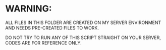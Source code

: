 # WARNING:

ALL FILES IN THIS FOLDER ARE CREATED ON MY SERVER ENVIRONMENT AND NEEDS PRE-CREATED FILES TO WORK.

DO NOT TRY TO RUN ANY OF THIS SCRIPT STRAIGHT ON YOUR SERVER, CODES ARE FOR REFERENCE ONLY.
